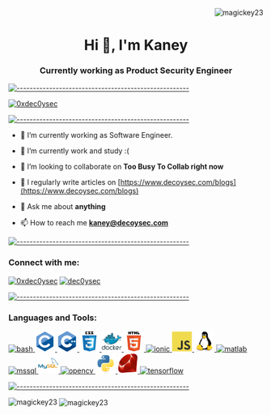<p align="right"> <img src="https://komarev.com/ghpvc/?username=magickey23&label=Profile%20views&color=0e75b6&style=flat" alt="magickey23" /> </p>

<h1 align="center">Hi 👋, I'm Kaney</h1>
<h3 align="center">Currently working as Product Security Engineer</h3>


[![-----------------------------------------------------](
https://raw.githubusercontent.com/andreasbm/readme/master/assets/lines/aqua.png)](https://github.com/BaseMax?tab=repositories)


<p align="left"> <a href="https://twitter.com/0xdec0ysec" target="blank"><img src="https://img.shields.io/twitter/follow/0xdec0ysec?logo=twitter&style=for-the-badge" alt="0xdec0ysec" /></a> </p>

[![-----------------------------------------------------](
https://raw.githubusercontent.com/andreasbm/readme/master/assets/lines/aqua.png)](https://github.com/BaseMax?tab=repositories)


- 🔭 I’m currently working as Software Engineer.

- 🌱 I’m currently work and study :(

- 👯 I’m looking to collaborate on **Too Busy To Collab right now**

- 📝 I regularly write articles on [https://www.decoysec.com/blogs](https://www.decoysec.com/blogs)

- 💬 Ask me about **anything**

- 📫 How to reach me **kaney@decoysec.com**


[![-----------------------------------------------------](
https://raw.githubusercontent.com/andreasbm/readme/master/assets/lines/aqua.png)](https://github.com/BaseMax?tab=repositories)

<h3 align="left">Connect with me:</h3>
<p align="left">
<a href="https://twitter.com/0xdec0ysec" target="blank"><img align="center" src="https://raw.githubusercontent.com/rahuldkjain/github-profile-readme-generator/master/src/images/icons/Social/twitter.svg" alt="0xdec0ysec" height="30" width="40" /></a>
<a href="https://www.leetcode.com/dec0ysec" target="blank"><img align="center" src="https://raw.githubusercontent.com/rahuldkjain/github-profile-readme-generator/master/src/images/icons/Social/leet-code.svg" alt="dec0ysec" height="30" width="40" /></a>
</p>

[![-----------------------------------------------------](
https://raw.githubusercontent.com/andreasbm/readme/master/assets/lines/aqua.png)](https://github.com/BaseMax?tab=repositories)

<h3 align="left">Languages and Tools:</h3>
<p align="left"> <a href="https://www.gnu.org/software/bash/" target="_blank" rel="noreferrer"> <img src="https://www.vectorlogo.zone/logos/gnu_bash/gnu_bash-icon.svg" alt="bash" width="40" height="40"/> </a> <a href="https://www.cprogramming.com/" target="_blank" rel="noreferrer"> <img src="https://raw.githubusercontent.com/devicons/devicon/master/icons/c/c-original.svg" alt="c" width="40" height="40"/> </a> <a href="https://www.w3schools.com/cpp/" target="_blank" rel="noreferrer"> <img src="https://raw.githubusercontent.com/devicons/devicon/master/icons/cplusplus/cplusplus-original.svg" alt="cplusplus" width="40" height="40"/> </a> <a href="https://www.w3schools.com/css/" target="_blank" rel="noreferrer"> <img src="https://raw.githubusercontent.com/devicons/devicon/master/icons/css3/css3-original-wordmark.svg" alt="css3" width="40" height="40"/> </a> <a href="https://www.docker.com/" target="_blank" rel="noreferrer"> <img src="https://raw.githubusercontent.com/devicons/devicon/master/icons/docker/docker-original-wordmark.svg" alt="docker" width="40" height="40"/> </a> <a href="https://www.w3.org/html/" target="_blank" rel="noreferrer"> <img src="https://raw.githubusercontent.com/devicons/devicon/master/icons/html5/html5-original-wordmark.svg" alt="html5" width="40" height="40"/> </a> <a href="https://ionicframework.com" target="_blank" rel="noreferrer"> <img src="https://upload.wikimedia.org/wikipedia/commons/d/d1/Ionic_Logo.svg" alt="ionic" width="40" height="40"/> </a> <a href="https://developer.mozilla.org/en-US/docs/Web/JavaScript" target="_blank" rel="noreferrer"> <img src="https://raw.githubusercontent.com/devicons/devicon/master/icons/javascript/javascript-original.svg" alt="javascript" width="40" height="40"/> </a> <a href="https://www.linux.org/" target="_blank" rel="noreferrer"> <img src="https://raw.githubusercontent.com/devicons/devicon/master/icons/linux/linux-original.svg" alt="linux" width="40" height="40"/> </a> <a href="https://www.mathworks.com/" target="_blank" rel="noreferrer"> <img src="https://upload.wikimedia.org/wikipedia/commons/2/21/Matlab_Logo.png" alt="matlab" width="40" height="40"/> </a> <a href="https://www.microsoft.com/en-us/sql-server" target="_blank" rel="noreferrer"> <img src="https://www.svgrepo.com/show/303229/microsoft-sql-server-logo.svg" alt="mssql" width="40" height="40"/> </a> <a href="https://www.mysql.com/" target="_blank" rel="noreferrer"> <img src="https://raw.githubusercontent.com/devicons/devicon/master/icons/mysql/mysql-original-wordmark.svg" alt="mysql" width="40" height="40"/> </a> <a href="https://opencv.org/" target="_blank" rel="noreferrer"> <img src="https://www.vectorlogo.zone/logos/opencv/opencv-icon.svg" alt="opencv" width="40" height="40"/> </a> <a href="https://www.python.org" target="_blank" rel="noreferrer"> <img src="https://raw.githubusercontent.com/devicons/devicon/master/icons/python/python-original.svg" alt="python" width="40" height="40"/> </a> <a href="https://www.ruby-lang.org/en/" target="_blank" rel="noreferrer"> <img src="https://raw.githubusercontent.com/devicons/devicon/master/icons/ruby/ruby-original.svg" alt="ruby" width="40" height="40"/> </a> <a href="https://www.tensorflow.org" target="_blank" rel="noreferrer"> <img src="https://www.vectorlogo.zone/logos/tensorflow/tensorflow-icon.svg" alt="tensorflow" width="40" height="40"/> </a> </p>

[![-----------------------------------------------------](
https://raw.githubusercontent.com/andreasbm/readme/master/assets/lines/aqua.png)](https://github.com/BaseMax?tab=repositories)


<p><img align="left" src="https://github-readme-stats-magickey23.vercel.app/api/top-langs?username=magickey23&show_icons=true&locale=en&layout=compact" alt="magickey23" /></p>

<p>&nbsp;<img align="center" src="https://github-readme-stats-magickey23.vercel.app/api?username=magickey23&show_icons=true&locale=en" alt="magickey23" /></p>

